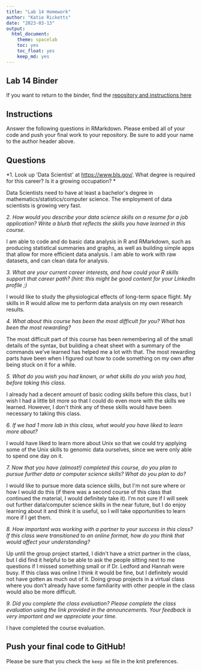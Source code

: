 ```yaml
---
title: "Lab 14 Homework"
author: "Katie Ricketts"
date: "2023-03-13"
output:
  html_document: 
    theme: spacelab
    toc: yes
    toc_float: yes
    keep_md: yes
---
```


## Lab 14 Binder
If you want to return to the binder, find the [repository and instructions here](https://github.com/hehouts/lab14_binder)

## Instructions
Answer the following questions in RMarkdown. Please embed all of your code and push your final work to your repository. Be sure to add your name to the author header above.



## Questions

*1. Look up 'Data Scientist' at https://www.bls.gov/. What degree is required for this career? Is it a growing occupation?  *

Data Scientists need to have at least a bachelor's degree in mathematics/statistics/computer science. The employment of data scientists is growing very fast.


*2. How would you describe your data science skills on a resume for a job application? Write a blurb that reflects the skills you have learned in this course.* 

I am able to code and do basic data analysis in R and RMarkdown, such as producing statistical summaries and graphs, as well as building simple apps that allow for more efficient data analysis. I am able to work with raw datasets, and can clean data for analysis.


*3. What are your current career interests, and how could your R skills support that career path? (hint: this might be good content for your LinkedIn profile ;)*

I would like to study the physiological effects of long-term space flight. My skills in R would allow me to perform data analysis on my own research results.


*4. What about this course has been the most difficult for you? What has been the most rewarding?*

The most difficult part of this course has been remembering all of the small details of the syntax, but building a cheat sheet with a summary of the commands we've learned has helped me a lot with that. The most rewarding parts have been when I figured out how to code something on my own after being stuck on it for a while.


*5. What do you wish you had known, or what skills do you wish you had, before taking this class.*

I already had a decent amount of basic coding skills before this class, but I wish I had a little bit more so that I could do even more with the skills we learned. However, I don't think any of these skills would have been necessary to taking this class.


*6. If we had 1 more lab in this class, what would you have liked to learn more about?*

I would have liked to learn more about Unix so that we could try applying some of the Unix skills to genomic data ourselves, since we were only able to spend one day on it.


*7. Now that you have (almost!) completed this course, do you plan to pursue further data or computer science skills? What do you plan to do?*

I would like to pursue more data science skills, but I'm not sure where or how I would do this (if there was a second course of this class that continued the material, I would definitely take it). I'm not sure if I will seek out further data/computer science skills in the near future, but I do enjoy learning about it and think it is useful, so I will take opportunities to learn more if I get them.


*8. How important was working with a partner to your success in this class? If this class were transitioned to an online format, how do you think that would affect your understanding?*

Up until the group project started, I didn't have a strict partner in the class, but I did find it helpful to be able to ask the people sitting next to me questions if I missed something small or if Dr. Ledford and Hannah were busy. If this class was online I think it would be fine, but I definitely would not have gotten as much out of it. Doing group projects in a virtual class where you don't already have some familiarity with other people in the class would also be more difficult.


*9. Did you complete the class evaluation? Please complete the class evaluation using the link provided in the announcements. Your feedback is very important and we appreciate your time.*

I have completed the course evaluation.


## Push your final code to GitHub!
Please be sure that you check the `keep md` file in the knit preferences. 
